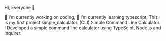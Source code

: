  Hi, Everyone 👋

🔭 I’m currently working on coding,
🌱 I’m currently learning typescript,
This is my first project 
simple_calculator. (CLI) Simple Command Line Calculator.
I Developed a simple command line calculator using TypeScipt, Node.js and Inquirer.
